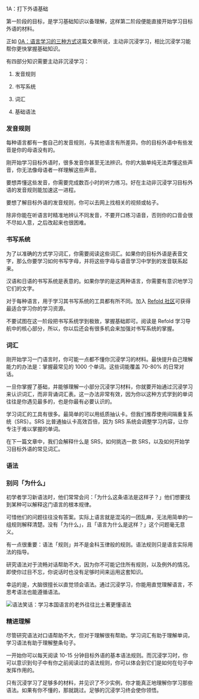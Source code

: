 1A：打下外语基础

第一阶段的目标，是学习基础知识以备理解，这样第二阶段便能直接开始学习目标外语的材料。

正如 [0A：语言学习的三种方式](https://zhuanlan.zhihu.com/p/564167912)这篇文章所说，主动非沉浸学习，相比沉浸学习能帮你更快掌握基础知识。

有四部分知识需要主动非沉浸学习：

1.  发音规则

2. 书写系统

3. 词汇

4. 基础语法

### 发音规则

每种语言都有一套自己的发音规则，与其他语言有所差异。你的目标外语中有些发音是你的母语没有的。

刚开始学习目标外语时，很多发音你甚至无法辨识。你的大脑单纯无法弄懂这些声音，你无法像母语者一样理解这些声音。

要想弄懂这些发音，你需要完成数百小时的听力练习。好在主动非沉浸学习目标外语的发音规则能加速这一进程。

要想了解目标外语的发音规则，你可以去网上找相关的视频或帖子。

除非你能在听语言时精准地辨认不同发音，不要开口练习语音，否则你的口音会很不尽如人意，之后改起来也很困难。

### 书写系统

为了以准确的方式学习词汇，你需要阅读这些词汇。如果你的目标外语是表音文字，那么你要学习如何书写字母，并将这些字母与语音学习中学到的发音联系起来。

汉语和日语的书写系统是表意的。如果你学的是这两种语言，你需要有意识地学习它们的文字。

对于每种语言，用于学习其书写系统的工具都有所不同。加入 [Refold 社区](https://refold.la/join)可获得最适合学习你的学习资源。

不要试图在这一阶段把书写系统学到极致，掌握基础即可。阅读是 Refold 学习导航中的核心部分，所以，你以后还会有很多机会来加强对书写系统的掌握。

### 词汇

刚开始学习一门语言时，你可能一点都不懂你沉浸学习的材料。最快提升自己理解能力的办法是：掌握最常见的 1000 个单词。这些词能覆盖 70-80% 的日常对话。

一旦你掌握了基础，并能够理解一小部分沉浸学习材料，你就要开始通过沉浸学习来认识词汇，而非背诵词汇表。这一办法非常有效，因为你以这种方式学到的单词往往是你遇见最多的，也是你最有必要认识的。

学习词汇的工具有很多。最简单的可以用纸质抽认卡。但我们推荐使用间隔重复系统（SRS）。SRS 比普通抽认卡高效百倍，因为 SRS 系统会调整学习内容，让你专注于难以掌握的单词。

在下一篇文章中，我们会解释什么是 SRS，如何挑选一款 SRS，以及如何开始学习目标外语的常见词汇。

### 语法

### 别问「为什么」

初学者学习新语法时，他们常常会问：「为什么这条语法是这样子？」他们想要找到某种可以解释这门语言的根本规律。

可惜他们的问题往往没有答案。实际上语言就是混沌的一团乱麻，无法用简单的一组规则解释清楚。没有「为什么」，且「语言为什么是这样？」这个问题毫无意义。

有一点很重要：语法「规则」并不是金科玉律般的规则。语法规则只是语言实际用法的指导。

研究语法对于流畅对话帮助不大，因为你不可能记住所有规则，以及例外的情况。即使你过目不忘，你说话时也没有足够时间来运用这套知识。

幸运的是，大脑很擅长以直觉领会语法。通过沉浸学习，你能用直觉理解语言，不思考语法也能遵循语法。

![语法笑话：学习本国语言的老外往往比土著更懂语法](https://refold.la/static/ce03589d0a803ca9098890253e66e89f/b4294/grammar-meme.jpg)

### 精进理解

尽管研究语法对口语帮助不大，但对于理解很有帮助。学习词汇有助于理解单词，学习语法有助于理解整条句子。

一开始你可以每天阅读 10-15 分钟目标外语的基本语法规则。而沉浸学习时，你可以意识到句子中有你之前阅读过的语法规则，你可以体会到它们是如何在句子中发挥作用的。

只有沉浸学习了足够多的材料，并见识了不少实例，你才能真正地理解你学习那些语法。如果有你不懂的，那就跳过。足够的沉浸学习终会使你领悟。